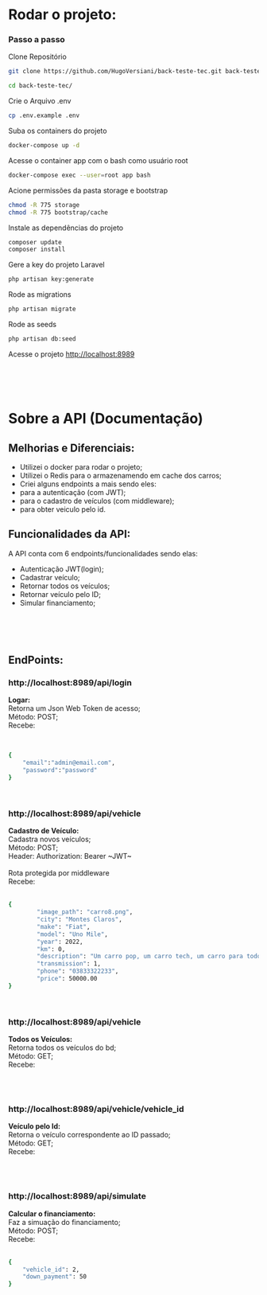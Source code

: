 
# Rodar o projeto:

### Passo a passo
Clone Repositório
```sh
git clone https://github.com/HugoVersiani/back-teste-tec.git back-teste-tec
```
```sh
cd back-teste-tec/

```

Crie o Arquivo .env
```sh
cp .env.example .env
```

Suba os containers do projeto
```sh
docker-compose up -d
```

Acesse o container app com o bash como usuário root
```sh
docker-compose exec --user=root app bash
```

Acione permissões da pasta storage e bootstrap 

```sh
chmod -R 775 storage
chmod -R 775 bootstrap/cache
```

Instale as dependências do projeto
```sh
composer update
composer install
```

Gere a key do projeto Laravel
```sh
php artisan key:generate
```

Rode as migrations
```sh
php artisan migrate
```

Rode as seeds 
```sh
php artisan db:seed 
```

Acesse o projeto
[http://localhost:8989](http://localhost:8989)

<br/><br/><br/>

# Sobre a API (Documentação)


## Melhorias e Diferenciais:

- Utilizei o docker para rodar o projeto;<br/>
- Utilizei o Redis para o armazenamendo em cache dos carros;<br/>
- Criei alguns endpoints a mais sendo eles:<br/>
- para a autenticação (com JWT);<br/>
- para o cadastro de veículos (com middleware);<br/>
- para obter veiculo pelo id.<br/>

## Funcionalidades da API:

A API conta com 6 endpoints/funcionalidades sendo elas:
- Autenticação JWT(login);
- Cadastrar veículo;
- Retornar todos os veículos;
- Retornar veículo pelo ID;
- Simular financiamento;

<br/>
<br/>
<br/>

## EndPoints:

### http://localhost:8989/api/login

**Logar:** <br/>
Retorna um Json Web Token de acesso;<br/>
Método: POST;<br/>
Recebe:<br/><br/>

``` bash

{
	"email":"admin@email.com",
	"password":"password"
}

```
<br/>

### http://localhost:8989/api/vehicle

**Cadastro de Veículo:** <br/>
Cadastra novos veículos;<br/>
Método: POST;<br/>
Header: Authorization: Bearer ~JWT~<br/><br/>
Rota protegida por middleware<br/>
Recebe: <br/><br/>

```bash
{
        "image_path": "carro8.png",
        "city": "Montes Claros",
        "make": "Fiat",
        "model": "Uno Mile",
        "year": 2022,
        "km": 0,
        "description": "Um carro pop, um carro tech, um carro para todos os momentos.",
        "transmission": 1,
        "phone": "03833322233",
        "price": 50000.00
}
```

<br/>

### http://localhost:8989/api/vehicle

**Todos os Veículos:** <br/>
Retorna todos os veículos do bd;<br/>
Método: GET;<br/>
Recebe:<br/><br/>



<br/>

### http://localhost:8989/api/vehicle/vehicle_id

**Veículo pelo Id:** <br/>
Retorna o veículo correspondente ao ID passado;<br/>
Método: GET;<br/>
Recebe:<br/><br/>


<br/>

### http://localhost:8989/api/simulate

**Calcular o financiamento:** <br/>
Faz a simuação do financiamento;<br/>
Método: POST;<br/>
Recebe:<br/><br/>

```bash
{
	"vehicle_id": 2,
	"down_payment": 50
}
```

<br/>
